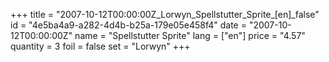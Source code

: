 +++
title = "2007-10-12T00:00:00Z_Lorwyn_Spellstutter_Sprite_[en]_false"
id = "4e5ba4a9-a282-4d4b-b25a-179e05e458f4"
date = "2007-10-12T00:00:00Z"
name = "Spellstutter Sprite"
lang = ["en"]
price = "4.57"
quantity = 3
foil = false
set = "Lorwyn"
+++
